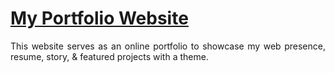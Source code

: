 # <a href="" target="_blank">My Portfolio Website</a>

[]()
[](https://people.umass.edu/avsingh)


 <p align="justify">This website serves as an online portfolio to showcase my web presence, resume, story, & featured projects with a theme.</p>

